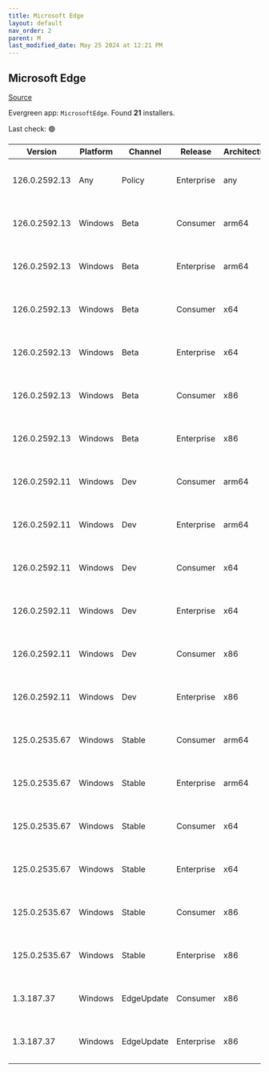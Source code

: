 ```yaml
---
title: Microsoft Edge
layout: default
nav_order: 2
parent: M
last_modified_date: May 25 2024 at 12:21 PM
---
```


## Microsoft Edge

[Source](https://www.microsoft.com/edge)

Evergreen app: `MicrosoftEdge`. Found **21** installers.

Last check: 🟢

| Version       | Platform | Channel    | Release    | Architecture | Hash                                                             | URI                                                                                                                                                                                                                                                                                                                      |
| ------------- | -------- | ---------- | ---------- | ------------ | ---------------------------------------------------------------- | ------------------------------------------------------------------------------------------------------------------------------------------------------------------------------------------------------------------------------------------------------------------------------------------------------------------------ |
| 126.0.2592.13 | Any      | Policy     | Enterprise | any          | 34D3346A9D823EFC8FD3FD94D73E62925BE7FD8578C0A3A3655A2E6EC2171329 | [https://msedge.sf.dl.delivery.mp.microsoft.com/filestreamingservice/files/ab458242-4acc-4b73-9167-fe6ce086576f/MicrosoftEdgePolicyTemplates.cab](https://msedge.sf.dl.delivery.mp.microsoft.com/filestreamingservice/files/ab458242-4acc-4b73-9167-fe6ce086576f/MicrosoftEdgePolicyTemplates.cab)                       |
| 126.0.2592.13 | Windows  | Beta       | Consumer   | arm64        | DAD0C5E86DAAB0521069FCCD7D285B94E267475A6F8AAA84E6DC1EB46AAE3E78 | [https://msedge.sf.dl.delivery.mp.microsoft.com/filestreamingservice/files/6245a674-69fc-4d5e-87e7-8208831f7a63/MicrosoftEdgeBetaEnterpriseARM64.msi](https://msedge.sf.dl.delivery.mp.microsoft.com/filestreamingservice/files/6245a674-69fc-4d5e-87e7-8208831f7a63/MicrosoftEdgeBetaEnterpriseARM64.msi)               |
| 126.0.2592.13 | Windows  | Beta       | Enterprise | arm64        | DAD0C5E86DAAB0521069FCCD7D285B94E267475A6F8AAA84E6DC1EB46AAE3E78 | [https://msedge.sf.dl.delivery.mp.microsoft.com/filestreamingservice/files/6245a674-69fc-4d5e-87e7-8208831f7a63/MicrosoftEdgeBetaEnterpriseARM64.msi](https://msedge.sf.dl.delivery.mp.microsoft.com/filestreamingservice/files/6245a674-69fc-4d5e-87e7-8208831f7a63/MicrosoftEdgeBetaEnterpriseARM64.msi)               |
| 126.0.2592.13 | Windows  | Beta       | Consumer   | x64          | 470A0D837DC6E49E804A943386D68882E7E1FD82835DC783AC41AE2F2C37DBBA | [https://msedge.sf.dl.delivery.mp.microsoft.com/filestreamingservice/files/1d36ef25-517b-4484-959b-9b0dfc1b1d1d/MicrosoftEdgeBetaEnterpriseX64.msi](https://msedge.sf.dl.delivery.mp.microsoft.com/filestreamingservice/files/1d36ef25-517b-4484-959b-9b0dfc1b1d1d/MicrosoftEdgeBetaEnterpriseX64.msi)                   |
| 126.0.2592.13 | Windows  | Beta       | Enterprise | x64          | 470A0D837DC6E49E804A943386D68882E7E1FD82835DC783AC41AE2F2C37DBBA | [https://msedge.sf.dl.delivery.mp.microsoft.com/filestreamingservice/files/1d36ef25-517b-4484-959b-9b0dfc1b1d1d/MicrosoftEdgeBetaEnterpriseX64.msi](https://msedge.sf.dl.delivery.mp.microsoft.com/filestreamingservice/files/1d36ef25-517b-4484-959b-9b0dfc1b1d1d/MicrosoftEdgeBetaEnterpriseX64.msi)                   |
| 126.0.2592.13 | Windows  | Beta       | Consumer   | x86          | A74AD0A4B584E951B7A5A5F1AD7FF619BA8A6F680F7A9BEC638734512D20FE59 | [https://msedge.sf.dl.delivery.mp.microsoft.com/filestreamingservice/files/36b7de59-5376-4e86-bd2a-740100eda053/MicrosoftEdgeBetaEnterpriseX86.msi](https://msedge.sf.dl.delivery.mp.microsoft.com/filestreamingservice/files/36b7de59-5376-4e86-bd2a-740100eda053/MicrosoftEdgeBetaEnterpriseX86.msi)                   |
| 126.0.2592.13 | Windows  | Beta       | Enterprise | x86          | A74AD0A4B584E951B7A5A5F1AD7FF619BA8A6F680F7A9BEC638734512D20FE59 | [https://msedge.sf.dl.delivery.mp.microsoft.com/filestreamingservice/files/36b7de59-5376-4e86-bd2a-740100eda053/MicrosoftEdgeBetaEnterpriseX86.msi](https://msedge.sf.dl.delivery.mp.microsoft.com/filestreamingservice/files/36b7de59-5376-4e86-bd2a-740100eda053/MicrosoftEdgeBetaEnterpriseX86.msi)                   |
| 126.0.2592.11 | Windows  | Dev        | Consumer   | arm64        | D78585CF9C06B8D7DA78F14E63436CFCCD2BEA8A1D80D963F8862645396F9114 | [https://msedge.sf.dl.delivery.mp.microsoft.com/filestreamingservice/files/debcb3eb-2a67-4fa8-acf8-6c12f696c498/MicrosoftEdgeDevEnterpriseARM64.msi](https://msedge.sf.dl.delivery.mp.microsoft.com/filestreamingservice/files/debcb3eb-2a67-4fa8-acf8-6c12f696c498/MicrosoftEdgeDevEnterpriseARM64.msi)                 |
| 126.0.2592.11 | Windows  | Dev        | Enterprise | arm64        | D78585CF9C06B8D7DA78F14E63436CFCCD2BEA8A1D80D963F8862645396F9114 | [https://msedge.sf.dl.delivery.mp.microsoft.com/filestreamingservice/files/debcb3eb-2a67-4fa8-acf8-6c12f696c498/MicrosoftEdgeDevEnterpriseARM64.msi](https://msedge.sf.dl.delivery.mp.microsoft.com/filestreamingservice/files/debcb3eb-2a67-4fa8-acf8-6c12f696c498/MicrosoftEdgeDevEnterpriseARM64.msi)                 |
| 126.0.2592.11 | Windows  | Dev        | Consumer   | x64          | CA6682DF72F1D61D8778DFC98EE9D2B27FC9A757DD86DA67328F872434A4C009 | [https://msedge.sf.dl.delivery.mp.microsoft.com/filestreamingservice/files/71d6978f-4266-496e-9a22-d186af95ae1c/MicrosoftEdgeDevEnterpriseX64.msi](https://msedge.sf.dl.delivery.mp.microsoft.com/filestreamingservice/files/71d6978f-4266-496e-9a22-d186af95ae1c/MicrosoftEdgeDevEnterpriseX64.msi)                     |
| 126.0.2592.11 | Windows  | Dev        | Enterprise | x64          | CA6682DF72F1D61D8778DFC98EE9D2B27FC9A757DD86DA67328F872434A4C009 | [https://msedge.sf.dl.delivery.mp.microsoft.com/filestreamingservice/files/71d6978f-4266-496e-9a22-d186af95ae1c/MicrosoftEdgeDevEnterpriseX64.msi](https://msedge.sf.dl.delivery.mp.microsoft.com/filestreamingservice/files/71d6978f-4266-496e-9a22-d186af95ae1c/MicrosoftEdgeDevEnterpriseX64.msi)                     |
| 126.0.2592.11 | Windows  | Dev        | Consumer   | x86          | 9A2C987E11D0C7DEE75FE65ACE6477C2B47A54A76948DF0971E1C156A0954725 | [https://msedge.sf.dl.delivery.mp.microsoft.com/filestreamingservice/files/4506f775-7eff-447e-b2c7-03ca56d7cc85/MicrosoftEdgeDevEnterpriseX86.msi](https://msedge.sf.dl.delivery.mp.microsoft.com/filestreamingservice/files/4506f775-7eff-447e-b2c7-03ca56d7cc85/MicrosoftEdgeDevEnterpriseX86.msi)                     |
| 126.0.2592.11 | Windows  | Dev        | Enterprise | x86          | 9A2C987E11D0C7DEE75FE65ACE6477C2B47A54A76948DF0971E1C156A0954725 | [https://msedge.sf.dl.delivery.mp.microsoft.com/filestreamingservice/files/4506f775-7eff-447e-b2c7-03ca56d7cc85/MicrosoftEdgeDevEnterpriseX86.msi](https://msedge.sf.dl.delivery.mp.microsoft.com/filestreamingservice/files/4506f775-7eff-447e-b2c7-03ca56d7cc85/MicrosoftEdgeDevEnterpriseX86.msi)                     |
| 125.0.2535.67 | Windows  | Stable     | Consumer   | arm64        | A569A481F887A81997D2BE508C17FCC5C147E17C62A623975BFC2693E9633962 | [https://msedge.sf.dl.delivery.mp.microsoft.com/filestreamingservice/files/8c86a193-f698-47de-9fa3-36132bc99226/MicrosoftEdgeEnterpriseARM64.msi](https://msedge.sf.dl.delivery.mp.microsoft.com/filestreamingservice/files/8c86a193-f698-47de-9fa3-36132bc99226/MicrosoftEdgeEnterpriseARM64.msi)                       |
| 125.0.2535.67 | Windows  | Stable     | Enterprise | arm64        | A569A481F887A81997D2BE508C17FCC5C147E17C62A623975BFC2693E9633962 | [https://msedge.sf.dl.delivery.mp.microsoft.com/filestreamingservice/files/8c86a193-f698-47de-9fa3-36132bc99226/MicrosoftEdgeEnterpriseARM64.msi](https://msedge.sf.dl.delivery.mp.microsoft.com/filestreamingservice/files/8c86a193-f698-47de-9fa3-36132bc99226/MicrosoftEdgeEnterpriseARM64.msi)                       |
| 125.0.2535.67 | Windows  | Stable     | Consumer   | x64          | 292ADF1841C7690FE2B572290C800DACC2C52E14C942ACFAD2AC913A152F5BC7 | [https://msedge.sf.dl.delivery.mp.microsoft.com/filestreamingservice/files/3621e33c-826a-4d7c-b6a7-4e14ed9e5fa1/MicrosoftEdgeEnterpriseX64.msi](https://msedge.sf.dl.delivery.mp.microsoft.com/filestreamingservice/files/3621e33c-826a-4d7c-b6a7-4e14ed9e5fa1/MicrosoftEdgeEnterpriseX64.msi)                           |
| 125.0.2535.67 | Windows  | Stable     | Enterprise | x64          | 292ADF1841C7690FE2B572290C800DACC2C52E14C942ACFAD2AC913A152F5BC7 | [https://msedge.sf.dl.delivery.mp.microsoft.com/filestreamingservice/files/3621e33c-826a-4d7c-b6a7-4e14ed9e5fa1/MicrosoftEdgeEnterpriseX64.msi](https://msedge.sf.dl.delivery.mp.microsoft.com/filestreamingservice/files/3621e33c-826a-4d7c-b6a7-4e14ed9e5fa1/MicrosoftEdgeEnterpriseX64.msi)                           |
| 125.0.2535.67 | Windows  | Stable     | Consumer   | x86          | 6D6AC0CE1F1022D5585700A92F3ECBBF39F53CAD99FC434394E3D57E1D7C9A83 | [https://msedge.sf.dl.delivery.mp.microsoft.com/filestreamingservice/files/1fabfd9e-d359-4b46-a9e2-f24b387f285f/MicrosoftEdgeEnterpriseX86.msi](https://msedge.sf.dl.delivery.mp.microsoft.com/filestreamingservice/files/1fabfd9e-d359-4b46-a9e2-f24b387f285f/MicrosoftEdgeEnterpriseX86.msi)                           |
| 125.0.2535.67 | Windows  | Stable     | Enterprise | x86          | 6D6AC0CE1F1022D5585700A92F3ECBBF39F53CAD99FC434394E3D57E1D7C9A83 | [https://msedge.sf.dl.delivery.mp.microsoft.com/filestreamingservice/files/1fabfd9e-d359-4b46-a9e2-f24b387f285f/MicrosoftEdgeEnterpriseX86.msi](https://msedge.sf.dl.delivery.mp.microsoft.com/filestreamingservice/files/1fabfd9e-d359-4b46-a9e2-f24b387f285f/MicrosoftEdgeEnterpriseX86.msi)                           |
| 1.3.187.37    | Windows  | EdgeUpdate | Consumer   | x86          | 503088D22461FEE5D7B6B011609D73FFD5869D3ACE1DBB0F00F8F3B9D122C514 | [https://msedge.sf.dl.delivery.mp.microsoft.com/filestreamingservice/files/a2fa84fe-796b-4f80-b1cd-f4d1f5731aa8/MicrosoftEdgeUpdateSetup_X86_1.3.187.37.exe](https://msedge.sf.dl.delivery.mp.microsoft.com/filestreamingservice/files/a2fa84fe-796b-4f80-b1cd-f4d1f5731aa8/MicrosoftEdgeUpdateSetup_X86_1.3.187.37.exe) |
| 1.3.187.37    | Windows  | EdgeUpdate | Enterprise | x86          | 503088D22461FEE5D7B6B011609D73FFD5869D3ACE1DBB0F00F8F3B9D122C514 | [https://msedge.sf.dl.delivery.mp.microsoft.com/filestreamingservice/files/a2fa84fe-796b-4f80-b1cd-f4d1f5731aa8/MicrosoftEdgeUpdateSetup_X86_1.3.187.37.exe](https://msedge.sf.dl.delivery.mp.microsoft.com/filestreamingservice/files/a2fa84fe-796b-4f80-b1cd-f4d1f5731aa8/MicrosoftEdgeUpdateSetup_X86_1.3.187.37.exe) |
